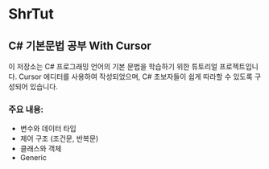 # ShrTut

## C# 기본문법 공부 With Cursor

이 저장소는 C# 프로그래밍 언어의 기본 문법을 학습하기 위한 튜토리얼 프로젝트입니다. Cursor 에디터를 사용하여 작성되었으며, C# 초보자들이 쉽게 따라할 수 있도록 구성되어 있습니다.

### 주요 내용:

- 변수와 데이터 타입
- 제어 구조 (조건문, 반복문)
- 클래스와 객체
- Generic

